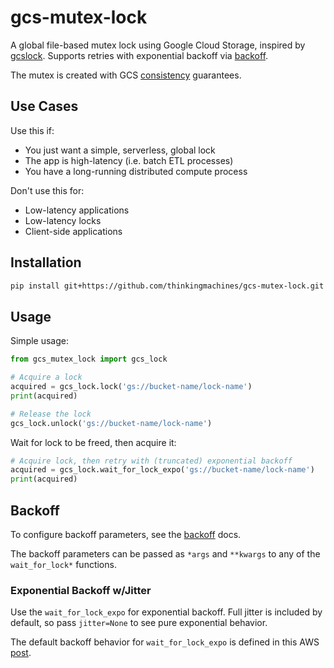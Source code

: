 # gcs-mutex-lock

A global file-based mutex lock using Google Cloud Storage, inspired by [gcslock](https://github.com/marcacohen/gcslock). Supports retries with exponential backoff via [backoff](https://github.com/litl/backoff).

The mutex is created with GCS [consistency](https://cloud.google.com/storage/docs/consistency) guarantees.

## Use Cases

Use this if:

- You just want a simple, serverless, global lock
- The app is high-latency (i.e. batch ETL processes)
- You have a long-running distributed compute process

Don't use this for:

- Low-latency applications
- Low-latency locks
- Client-side applications

## Installation

```bash
pip install git+https://github.com/thinkingmachines/gcs-mutex-lock.git
```

## Usage

Simple usage:

```python
from gcs_mutex_lock import gcs_lock

# Acquire a lock
acquired = gcs_lock.lock('gs://bucket-name/lock-name')
print(acquired)

# Release the lock
gcs_lock.unlock('gs://bucket-name/lock-name')
```

Wait for lock to be freed, then acquire it:

```python
# Acquire lock, then retry with (truncated) exponential backoff
acquired = gcs_lock.wait_for_lock_expo('gs://bucket-name/lock-name')
print(acquired)
```

## Backoff

To configure backoff parameters, see the [backoff](https://github.com/litl/backoff) docs.

The backoff parameters can be passed as `*args` and `**kwargs` to any of the `wait_for_lock*` functions.

### Exponential Backoff w/Jitter

Use the `wait_for_lock_expo` for exponential backoff. Full jitter is included by default, so pass `jitter=None` to see pure exponential behavior.

The default backoff behavior for `wait_for_lock_expo` is defined in this AWS [post](https://aws.amazon.com/blogs/architecture/exponential-backoff-and-jitter/).
